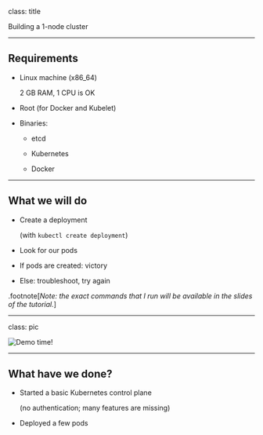 class: title

Building a 1-node cluster

---

## Requirements

- Linux machine (x86_64)

  2 GB RAM, 1 CPU is OK

- Root (for Docker and Kubelet)

- Binaries:

  - etcd

  - Kubernetes

  - Docker

---

## What we will do

- Create a deployment

  (with `kubectl create deployment`)


- Look for our pods

- If pods are created: victory

- Else: troubleshoot, try again

.footnote[*Note: the exact commands that I run will be available
in the slides of the tutorial.*]

---

class: pic

![Demo time!](images/demo-with-kht.png)

---

## What have we done?

- Started a basic Kubernetes control plane

  (no authentication; many features are missing)

- Deployed a few pods

